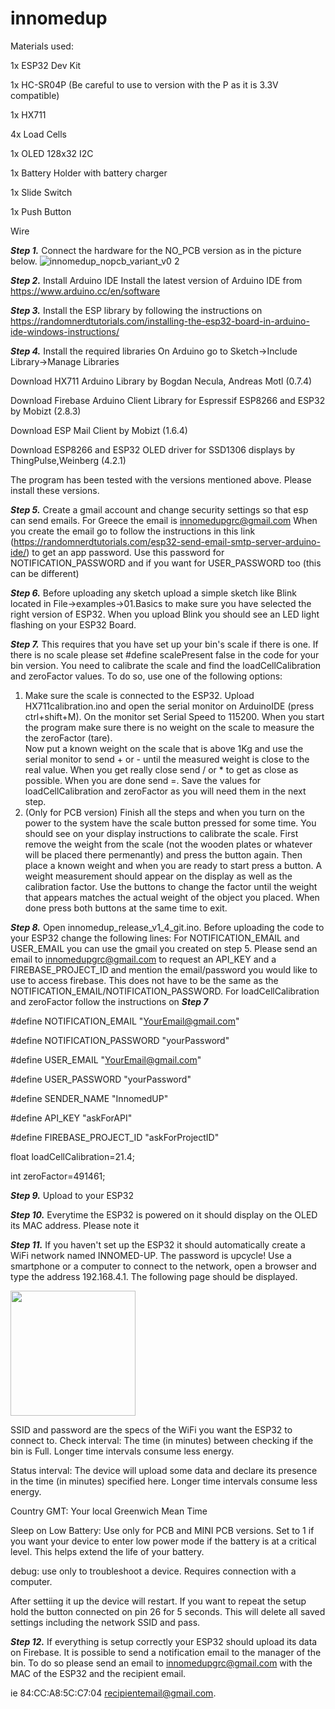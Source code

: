 # innomedup

Materials used:
 
 1x ESP32 Dev Kit 
 
 1x HC-SR04P (Be careful to use to version with the P as it is 3.3V compatible) 
 
 1x HX711 
 
 4x Load Cells 
 
 1x OLED 128x32 I2C 
 
 1x Battery Holder with battery charger 
 
 1x Slide Switch  
 
 1x Push Button 
 
 Wire 

***Step 1.*** Connect the hardware for the NO_PCB version as in the picture below. 
![innomedup_nopcb_variant_v0 2](https://user-images.githubusercontent.com/37118897/153802363-54a3113d-c0b0-47d4-bd40-260771c730d4.jpg)

***Step 2.*** Install Arduino IDE
Install the latest version of Arduino IDE from
https://www.arduino.cc/en/software

***Step 3.*** Install the ESP library by following the instructions on 
https://randomnerdtutorials.com/installing-the-esp32-board-in-arduino-ide-windows-instructions/

***Step 4.*** Install the required libraries
On Arduino go to Sketch->Include Library->Manage Libraries

Download HX711 Arduino Library by Bogdan Necula, Andreas Motl (0.7.4)

Download Firebase Arduino Client Library for Espressif ESP8266 and ESP32 by Mobizt (2.8.3)

Download ESP Mail Client by Mobizt (1.6.4)

Download ESP8266 and ESP32 OLED driver for SSD1306 displays by ThingPulse,Weinberg (4.2.1)


The program has been tested with the versions mentioned above. Please install these versions. 

***Step 5.*** Create a gmail account and change security settings so that esp can send emails.
For Greece the email is innomedupgrc@gmail.com
When you create the email go to follow the instructions in this link (https://randomnerdtutorials.com/esp32-send-email-smtp-server-arduino-ide/) to get an app password.
Use this password for NOTIFICATION_PASSWORD and if you want for USER_PASSWORD too (this can be different)

***Step 6.*** Before uploading any sketch upload a simple sketch like Blink located in File->examples->01.Basics to make sure you have selected the right version of ESP32.
When you upload Blink you should see an LED light flashing on your ESP32 Board.

***Step 7.*** This requires that you have set up your bin's scale if there is one. If there is no scale please set #define scalePresent false in the code for your bin version. You need to calibrate the scale and find the loadCellCalibration and zeroFactor values.
To do so, use one of the following options:
1) Make sure the scale is connected to the ESP32. Upload HX711calibration.ino and open the serial monitor on ArduinoIDE (press ctrl+shift+M).
On the monitor set Serial Speed to 115200. When you start the program make sure there is no weight on the scale to measure the the zeroFactor (tare).\
Now put a known weight on the scale that is above 1Kg and use the serial monitor to send + or - until the measured weight is close to the real value.
When you get really close send / or * to get as close as possible. When you are done send =. Save the values for loadCellCalibration and zeroFactor as you will need them in the next step.
2) (Only for PCB version) Finish all the steps and when you turn on the power to the system have the scale button pressed for some time. You should see on your display instructions to calibrate the scale.
First remove the weight from the scale (not the wooden plates or whatever will be placed there permenantly) and press the button again.
Then place a known weight and when you are ready to start press a button. 
A weight measurement should appear on the display as well as the calibration factor. Use the buttons to change the factor until the weight that appears matches the actual weight of the object you placed. 
When done press both buttons at the same time to exit. 
 
***Step 8.*** Open innomedup_release_v1_4_git.ino. Before uploading the code to your ESP32 change the following lines:
For NOTIFICATION_EMAIL and USER_EMAIL you can use the gmail you created on step 5. Please send an email to innomedupgrc@gmail.com to request an API_KEY and a FIREBASE_PROJECT_ID and mention the email/password you would like to use to access firebase. This does not have to be the same as the NOTIFICATION_EMAIL/NOTIFICATION_PASSWORD.
For loadCellCalibration and zeroFactor follow the instructions on ***Step 7***

#define NOTIFICATION_EMAIL "YourEmail@gmail.com"

#define NOTIFICATION_PASSWORD "yourPassword"

#define USER_EMAIL "YourEmail@gmail.com"

#define USER_PASSWORD "yourPassword"

#define SENDER_NAME "InnomedUP"

#define API_KEY  "askForAPI"

#define FIREBASE_PROJECT_ID "askForProjectID"

float loadCellCalibration=21.4;

int zeroFactor=491461;



***Step 9.*** Upload to your ESP32

***Step 10.*** Everytime the ESP32 is powered on it should display on the OLED its MAC address. Please note it

***Step 11.*** If you haven't set up the ESP32 it should automatically create a WiFi network named INNOMED-UP. The password is upcycle!
Use a smartphone or a computer to connect to the network, open a browser and type the address 192.168.4.1. The following page should be displayed.

<img src="https://user-images.githubusercontent.com/37118897/153802616-93ade98d-1aa2-4c42-b077-749abd6f4c40.jpg" width="200">

SSID and password are the specs of the WiFi you want the ESP32 to connect to.
Check interval: The time (in minutes) between checking if the bin is Full. Longer time intervals consume less energy.

Status interval: The device will upload some data and declare its presence in the time (in minutes) specified here. Longer time intervals consume less energy. 

Country GMT: Your local Greenwich Mean Time

Sleep on Low Battery: Use only for PCB and MINI PCB versions.
Set to 1 if you want your device to enter low power mode if the battery is at a critical level. This helps extend the life of your battery.

debug: use only to troubleshoot a device. Requires connection with a computer. 

After settiing it up the device will restart. If you want to repeat the setup hold the button connected on pin 26 for 5 seconds.
This will delete all saved settings including the network SSID and pass. 

***Step 12.*** If everything is setup correctly your ESP32 should upload its data on Firebase.
It is possible to send a notification email to the manager of the bin.
To do so please send an email to innomedupgrc@gmail.com with the MAC of the ESP32 and the recipient email.

ie 84:CC:A8:5C:C7:04 recipientemail@gmail.com.

